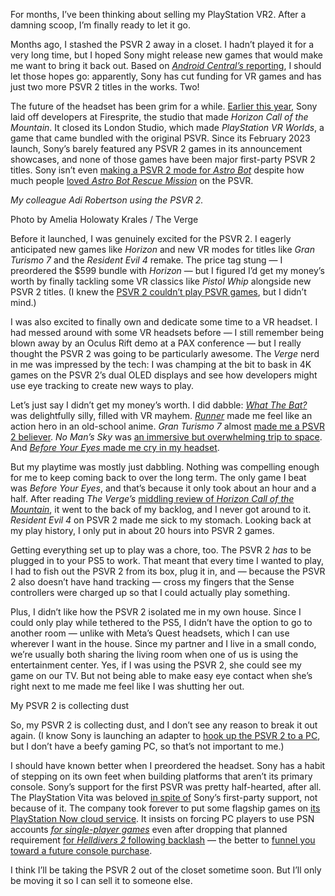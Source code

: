 For months, I’ve been thinking about selling my PlayStation VR2. After a damning scoop, I’m finally ready to let it go.

Months ago, I stashed the PSVR 2 away in a closet. I hadn’t played it for a very long time, but I hoped Sony might release new games that would make me want to bring it back out. Based on [*Android Central’s* reporting](https://www.androidcentral.com/gaming/virtual-reality/sony-no-longer-cares-about-the-psvr-2-and-you-shouldnt-either), I should let those hopes go: apparently, Sony has cut funding for VR games and has just two more PSVR 2 titles in the works. Two!

The future of the headset has been grim for a while. [Earlier this year](/2024/2/27/24084494/sony-playstation-layoffs-2024), Sony laid off developers at Firesprite, the studio that made *Horizon Call of the Mountain*. It closed its London Studio, which made *PlayStation VR Worlds*, a game that came bundled with the original PSVR. Since its February 2023 launch, Sony’s barely featured any PSVR 2 games in its announcement showcases, and none of those games have been major first-party PSVR 2 titles. Sony isn’t even [making a PSVR 2 mode for *Astro Bot*](https://www.digitaltrends.com/gaming/astro-bot-no-playstation-vr2-support/) despite how much people [loved *Astro Bot Rescue Mission*](/2018/12/20/18150109/playstation-vr-2018-astro-bot-tetris-effect) on the PSVR. 

*My colleague Adi Robertson using the PSVR 2.*

Photo by Amelia Holowaty Krales / The Verge

Before it launched, I was genuinely excited for the PSVR 2. I eagerly anticipated new games like *Horizon* and new VR modes for titles like *Gran Turismo 7* and the *Resident Evil 4* remake. The price tag stung — I preordered the $599 bundle with *Horizon* — but I figured I’d get my money’s worth by finally tackling some VR classics like *Pistol Whip* alongside new PSVR 2 titles. (I knew the [PSVR 2 couldn’t play PSVR games](https://www.playstation.com/en-us/support/hardware/ps-vr2-compatibility/#game), but I didn’t mind.)

I was also excited to finally own and dedicate some time to a VR headset. I had messed around with some VR headsets before — I still remember being blown away by an Oculus Rift demo at a PAX conference — but I really thought the PSVR 2 was going to be particularly awesome. The *Verge* nerd in me was impressed by the tech: I was champing at the bit to bask in 4K games on the PSVR 2’s dual OLED displays and see how developers might use eye tracking to create new ways to play. 

Let’s just say I didn’t get my money’s worth. I did dabble: [*What The Bat?*](https://whatthegames.com/bat) was delightfully silly, filled with VR mayhem. [*Runner*](https://store.playstation.com/en-us/product/UP0964-PPSA10469_00-0859159378301341) made me feel like an action hero in an old-school anime. *Gran Turismo 7* almost [made me a PSVR 2 believer](/23609901/gran-turismo-7-psvr-2-hands-on). *No Man’s Sky* was [an immersive but overwhelming trip to space](/23618811/psvr-2-no-mans-sky-hands-on). And [*Before Your Eyes* made me cry in my headset](/2023/3/10/23632733/before-your-eyes-playstation-vr2-psvr-2-vr-showcase-storytelling).

But my playtime was mostly just dabbling. Nothing was compelling enough for me to keep coming back to over the long term. The only game I beat was *Before Your Eyes*, and that’s because it only took about an hour and a half. After reading *The Verge’s* [middling review of *Horizon Call of the Mountain*](/23600772/horizon-call-of-the-mountain-sony-psvr2-review), it went to the back of my backlog, and I never got around to it. *Resident Evil 4* on PSVR 2 made me sick to my stomach. Looking back at my play history, I only put in about 20 hours into PSVR 2 games.

Getting everything set up to play was a chore, too. The PSVR 2 *has* to be plugged in to your PS5 to work. That meant that every time I wanted to play, I had to fish out the PSVR 2 from its box, plug it in, and — because the PSVR 2 also doesn’t have hand tracking — cross my fingers that the Sense controllers were charged up so that I could actually play something.

Plus, I didn’t like how the PSVR 2 isolated me in my own house. Since I could only play while tethered to the PS5, I didn’t have the option to go to another room — unlike with Meta’s Quest headsets, which I can use wherever I want in the house. Since my partner and I live in a small condo, we’re usually both sharing the living room when one of us is using the entertainment center. Yes, if I was using the PSVR 2, she could see my game on our TV. But not being able to make easy eye contact when she’s right next to me made me feel like I was shutting her out. 

My PSVR 2 is collecting dust

So, my PSVR 2 is collecting dust, and I don’t see any reason to break it out again. (I know Sony is launching an adapter to [hook up the PSVR 2 to a PC](/2024/6/3/24168060/sony-psvr-2-pc-adapter-ps5), but I don’t have a beefy gaming PC, so that’s not important to me.)

I should have known better when I preordered the headset. Sony has a habit of stepping on its own feet when building platforms that aren’t its primary console. Sony’s support for the first PSVR was pretty half-hearted, after all. The PlayStation Vita was beloved [in spite of](/2021/6/24/22545198/playstation-vita-10-year-anniversary-sony-handheld) Sony’s first-party support, not because of it. The company took forever to put some flagship games on [its PlayStation Now cloud service](/2019/12/5/20993828/sony-playstation-now-cloud-gaming-gaikai-onlive-google-stadia-25th-anniversary). It insists on forcing PC players to use PSN accounts [*for single-player games*](/2024/5/30/24168284/god-of-war-ragnarok-on-pc-requires-a-psn-account) even after dropping that planned requirement [for *Helldivers 2* following backlash](/24150327/sony-helldivers-2-review-bombing-psn-login) — the better to [funnel you toward a future console purchase](/2024/5/29/24167560/sony-thinks-its-pc-games-will-tempt-you-to-buy-a-playstation-really).

I think I’ll be taking the PSVR 2 out of the closet sometime soon. But I’ll only be moving it so I can sell it to someone else.
